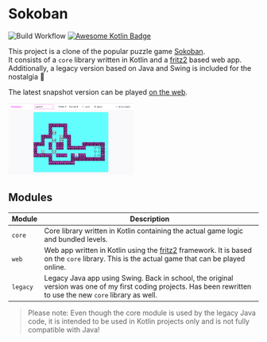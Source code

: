 # Sokoban

![Build Workflow](https://github.com/haukesomm/Sokoban/actions/workflows/build-and-deploy.yml/badge.svg)
[![Awesome Kotlin Badge](https://kotlin.link/awesome-kotlin.svg)](https://github.com/KotlinBy/awesome-kotlin)

This project is a clone of the popular puzzle game [Sokoban](https://de.wikipedia.org/wiki/Sokoban).  
It consists of a `core` library written in Kotlin and a [fritz2](https://fritz2.dev) based web app.  
Additionally, a legacy version based on Java and Swing is included for the nostalgia 🦖

The latest snapshot version can be played [on the web](https://sokoban.haukesomm.de).

<img src="./assets/screenshot.png" width="50%">

## Modules

| Module   | Description                                                                                                                                                       |
|----------|-------------------------------------------------------------------------------------------------------------------------------------------------------------------|
| `core`   | Core library written in Kotlin containing the actual game logic and bundled levels.                                                                               |
| `web`    | Web app written in Kotlin using the [fritz2](https://fritz2.dev) framework. It is based on the `core` library. This is the actual game that can be played online. |
| `legacy` | Legacy Java app using Swing. Back in school, the original version was one of my first coding projects. Has been rewritten to use the new `core` library as well.  |

> Please note: Even though the core module is used by the legacy Java code, it is intended to be used in Kotlin
> projects only and is not fully compatible with Java!